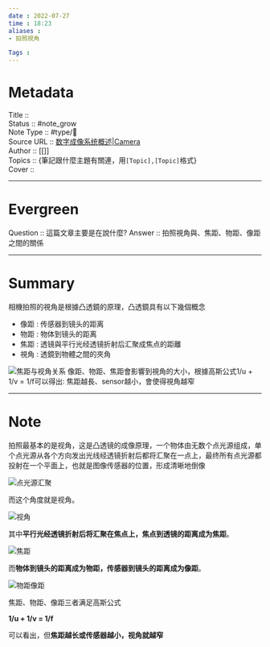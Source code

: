 ```yaml
---
date : 2022-07-27
time : 18:23
aliases :
- 拍照視角

Tags : 
---
```

# Metadata
Title :: <br>
Status :: #note_grow <br>
Note Type :: #type/📰<br>
Source URL :: [数字成像系统概述|Camera](http://camera.geek-docs.com/camera-isp/digital-camera-system-intro.html)<br>
Author :: [[]]<br>
Topics :: {筆記跟什麼主題有關連，用`[Topic],[Topic]`格式}<br>
Cover ::

---
# Evergreen
Question :: 這篇文章主要是在說什麼?
Answer :: 拍照視角與、焦距、物距、像距之間的關係

---

# Summary
相機拍照的視角是根據凸透鏡的原理，凸透鏡具有以下幾個概念
- 像距 : 传感器到镜头的距离
- 物距 : 物体到镜头的距离
- 焦距 : 透镜與平行光经透镜折射后汇聚成焦点的距離
- 視角 : 透鏡到物體之間的夾角

![焦距与视角关系](http://img.geek-docs.com/camera/basic/camera-flow-06.png "焦距与视角关系")
像距、物距、焦距會影響到視角的大小，根據高斯公式1/u + 1/v = 1/f可以得出:
焦距越長、sensor越小，會使得視角越窄

---

# Note

拍照最基本的是视角，这是凸透镜的成像原理，一个物体由无数个点光源组成，单个点光源从各个方向发出光线经透镜折射后都将汇聚在一点上，最终所有点光源都投射在一个平面上，也就是图像传感器的位置，形成清晰地倒像

![点光源汇聚](http://img.geek-docs.com/camera/basic/camera-flow-02.png "点光源汇聚")

而这个角度就是视角。

![视角](http://img.geek-docs.com/camera/basic/camera-flow-03.png "视角")

其中**平行光经透镜折射后将汇聚在焦点上，焦点到透镜的距离成为焦距**。

![焦距](http://img.geek-docs.com/camera/basic/camera-flow-04.png "焦距")

而**物体到镜头的距离成为物距，传感器到镜头的距离成为像距**。

![物距像距](http://img.geek-docs.com/camera/basic/camera-flow-05.png "物距像距")

焦距、物距、像距三者满足高斯公式

**1/u + 1/v = 1/f**

可以看出，但**焦距越长或传感器越小，视角就越窄**
